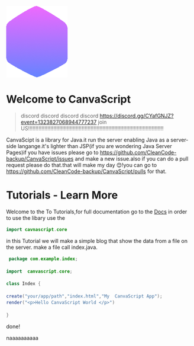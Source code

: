 
![img](https://github.com/CleanCode-developer/CanvaScript/blob/main/CanvaScript.png?raw=true "CanvaScript ")
# Welcome to CanvaScript
>discord discord discord discord  https://discord.gg/CYafGNJZ?event=1323827068944777237
>join US!!!!!!!!!!!!!!!!!!!!!!!!!!!!!!!!!!!!!!!!!!!!!!!!!!!!!!!!!!!!!!!!!!!!!!!!!!!!!!!!!!!!!!!!!!!



CanvaScipt is a library for Java.it run the server enabling Java as a server-side langange.it's lighter than JSP(if you are wondering Java Server Pages)if you have issues please go to
https://github.com/CleanCode-backup/CanvaScript/issues
and make a new issue.also if you can  do a pull request please do that.that will make my day 😊!you can go to
https://github.com/CleanCode-backup/CanvaScript/pulls for that.
# Tutorials - Learn More 
Welcome to the To Tutorials,for full documentation go to the <a href="Docs.md">Docs</a> 
in order to use the libary use the  
```java
import cavnascript.core
```

in this Tutorial we will make a simple blog that show the data from a file on the server.
make a file call index.java.

```java
 package com.example.index;

import  canvascript.core;

class Index {

create("your/app/path","index.html","My  CanvaScript App");
render("<p>Hello CanvaScript World </p>")

}
```
done!

naaaaaaaaaa
